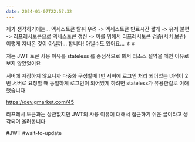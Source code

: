 ```yaml
---
date: 2024-01-07T22:57:32
---
```

제가 생각하기에는...
엑세스토큰 탈취 우려 -> 엑세스토큰 만료시간 짧게 -> 유저 불편 -> 리프레시토큰으로 엑세스토큰 갱신 -> 이를 위해서 리프레시토큰 검증(서버 보관)
이렇게 지나온 것이 아닐까... 합니다!
아닐수도 있어요... ㅎㅎ

저는 JWT 토큰 사용 이유를 stateless 를 중점적으로 봐서 리소스 절약을 메인 이유로 보지 않았었어요

서버에 저장하지 않으니까 다중화 구성할때 1번 서버에 로그인 처리 되어있는 녀석이 2번 서버로 요청할 때 동일하게 로그인이 되어있게 하려면 stateless가 유용한걸로 이해했습니다

https://dev.gmarket.com/45

리프레시 토큰과는 상관없지만 JWT의 사용 이유에 대해서 접근하기 쉬운 글이라고 생각되어 올려봅니다

#JWT
#wait-to-update 